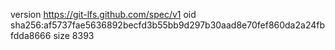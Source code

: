 version https://git-lfs.github.com/spec/v1
oid sha256:af5737fae5636892becfd3b55bb9d297b30aad8e70fef860da2a24fbfdda8666
size 8393
